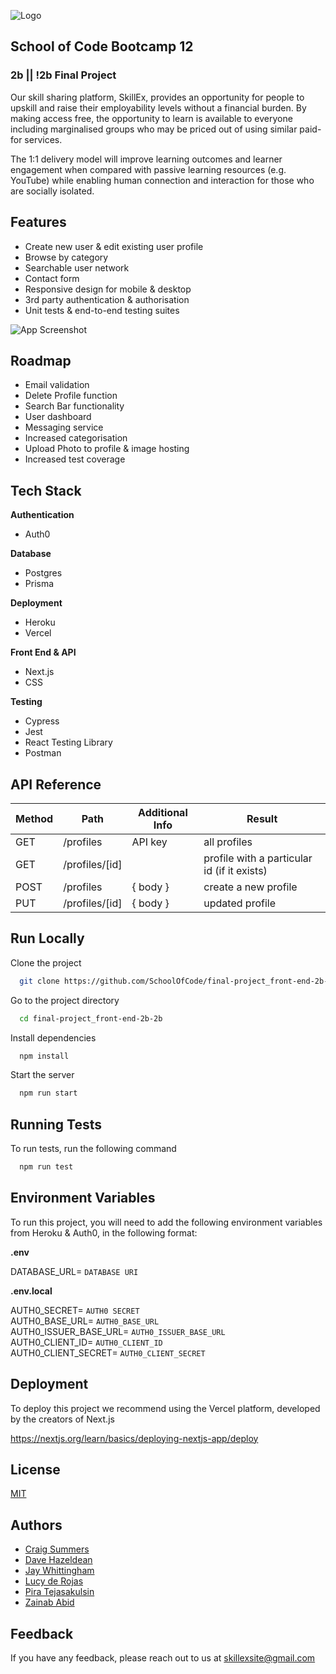 ![Logo](https://skill-ex.vercel.app/media/icons/LogoMain.svg)

## School of Code Bootcamp 12

### 2b || !2b Final Project

Our skill sharing platform, SkillEx, provides an opportunity for people to upskill and raise their employability levels without a financial burden. By making access free, the opportunity to learn is available to everyone including marginalised groups who may be priced out of using similar paid-for services.

The 1:1 delivery model will improve learning outcomes and learner engagement when compared with passive learning resources (e.g. YouTube) while enabling human connection and interaction for those who are socially isolated.

## Features

- Create new user & edit existing user profile
- Browse by category
- Searchable user network
- Contact form
- Responsive design for mobile & desktop
- 3rd party authentication & authorisation
- Unit tests & end-to-end testing suites

![App Screenshot](https://github.com/SchoolOfCode/final-project_front-end-2b-2b/blob/dev/public/media/images/screenshot.png)

## Roadmap

- Email validation
- Delete Profile function
- Search Bar functionality
- User dashboard
- Messaging service
- Increased categorisation
- Upload Photo to profile & image hosting
- Increased test coverage

## Tech Stack

**Authentication**

- Auth0

**Database**

- Postgres
- Prisma

**Deployment**

- Heroku
- Vercel

**Front End & API**

- Next.js
- CSS

**Testing**

- Cypress
- Jest
- React Testing Library
- Postman

## API Reference

| Method | Path           | Additional Info | Result                                      |
| ------ | -------------- | --------------- | ------------------------------------------- |
| GET    | /profiles      | API key         | all profiles                                |
| GET    | /profiles/[id] |                 | profile with a particular id (if it exists) |
| POST   | /profiles      | { body }        | create a new profile                        |
| PUT    | /profiles/[id] | { body }        | updated profile                             |

## Run Locally

Clone the project

```bash
  git clone https://github.com/SchoolOfCode/final-project_front-end-2b-2b
```

Go to the project directory

```bash
  cd final-project_front-end-2b-2b
```

Install dependencies

```bash
  npm install
```

Start the server

```bash
  npm run start
```

## Running Tests

To run tests, run the following command

```bash
  npm run test
```

## Environment Variables

To run this project, you will need to add the following environment variables from Heroku & Auth0, in the following format:

**.env**

DATABASE_URL= `DATABASE URI`

**.env.local**

AUTH0_SECRET= `AUTH0 SECRET`  
AUTH0_BASE_URL= `AUTH0_BASE_URL`  
AUTH0_ISSUER_BASE_URL= `AUTH0_ISSUER_BASE_URL`  
AUTH0_CLIENT_ID= `AUTH0_CLIENT_ID`  
AUTH0_CLIENT_SECRET= `AUTH0_CLIENT_SECRET`

## Deployment

To deploy this project we recommend using the Vercel platform, developed by the creators of Next.js

https://nextjs.org/learn/basics/deploying-nextjs-app/deploy

## License

[MIT](https://choosealicense.com/licenses/mit/)

## Authors

- [Craig Summers](https://www.github.com/AlphaPentagon)
- [Dave Hazeldean](https://www.github.com/dvhzldn)
- [Jay Whittingham](https://www.github.com/jaymlwhittingham)
- [Lucy de Rojas](https://www.github.com/Lucy-de-Rojas)
- [Pira Tejasakulsin](https://www.github.com/piratejas)
- [Zainab Abid](https://www.github.com/ZainabAbid1)

## Feedback

If you have any feedback, please reach out to us at skillexsite@gmail.com
